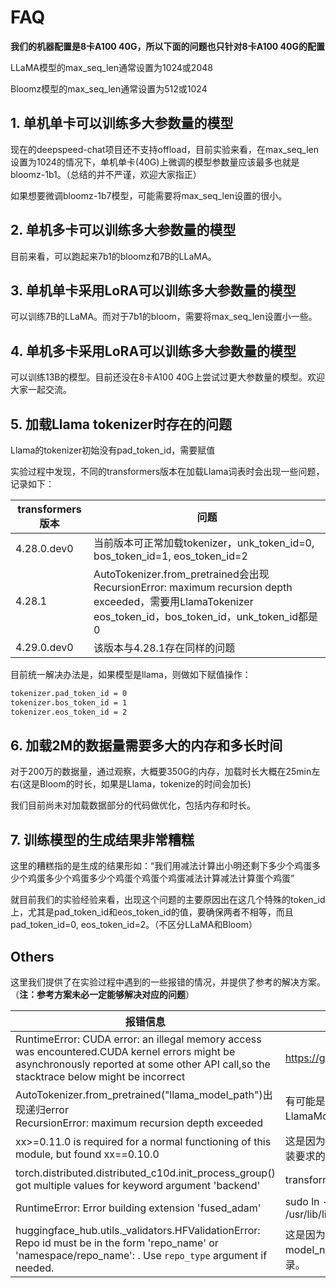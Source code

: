 # FAQ

**我们的机器配置是8卡A100 40G，所以下面的问题也只针对8卡A100 40G的配置**

LLaMA模型的max_seq_len通常设置为1024或2048

Bloomz模型的max_seq_len通常设置为512或1024

## <a name="1"></a> 1. 单机单卡可以训练多大参数量的模型

现在的deepspeed-chat项目还不支持offload，目前实验来看，在max_seq_len设置为1024的情况下，单机单卡(40G)上微调的模型参数量应该最多也就是bloomz-1b1。（总结的并不严谨，欢迎大家指正）

如果想要微调bloomz-1b7模型，可能需要将max_seq_len设置的很小。



## <a name="2"></a> 2. 单机多卡可以训练多大参数量的模型

目前来看，可以跑起来7b1的bloomz和7B的LLaMA。



## <a name="3"></a> 3. 单机单卡采用LoRA可以训练多大参数量的模型

可以训练7B的LLaMA。而对于7b1的bloom，需要将max_seq_len设置小一些。



## <a name="4"></a> 4. 单机多卡采用LoRA可以训练多大参数量的模型

可以训练13B的模型。目前还没在8卡A100 40G上尝试过更大参数量的模型。欢迎大家一起交流。

## <a name="5"></a> 5. 加载Llama tokenizer时存在的问题

Llama的tokenizer初始没有pad_token_id，需要赋值

实验过程中发现，不同的transformers版本在加载Llama词表时会出现一些问题，记录如下：

| transformers版本 | 问题                                                         |
| ---------------- | ------------------------------------------------------------ |
| 4.28.0.dev0      | 当前版本可正常加载tokenizer，unk_token_id=0, bos_token_id=1, eos_token_id=2 |
| 4.28.1           | AutoTokenizer.from_pretrained会出现RecursionError: maximum recursion depth exceeded，需要用LlamaTokenizer<br />eos_token_id，bos_token_id，unk_token_id都是0 |
| 4.29.0.dev0      | 该版本与4.28.1存在同样的问题                                 |

目前统一解决办法是，如果模型是llama，则做如下赋值操作：

```bash
tokenizer.pad_token_id = 0
tokenizer.bos_token_id = 1
tokenizer.eos_token_id = 2
```

## <a name="6"></a> 6. 加载2M的数据量需要多大的内存和多长时间

对于200万的数据量，通过观察，大概要350G的内存，加载时长大概在25min左右(这是Bloom的时长，如果是Llama，tokenize的时间会加长)

我们目前尚未对加载数据部分的代码做优化，包括内存和时长。

## <a name="7"></a> 7. 训练模型的生成结果非常糟糕

这里的糟糕指的是生成的结果形如：“我们用减法计算出小明还剩下多少个鸡蛋多少个鸡蛋多少个鸡蛋多少个鸡蛋个鸡蛋个鸡蛋减法计算减法计算蛋个鸡蛋”

就目前我们的实验经验来看，出现这个问题的主要原因出在这几个特殊的token_id上，尤其是pad_token_id和eos_token_id的值，要确保两者不相等，而且pad_token_id=0, eos_token_id=2。（不区分LLaMA和Bloom）

## <a name="Others"></a>Others

这里我们提供了在实验过程中遇到的一些报错的情况，并提供了参考的解决方案。（**注：参考方案未必一定能够解决对应的问题**）

| 报错信息                                                     | 参考                                                         |
| ------------------------------------------------------------ | ------------------------------------------------------------ |
| RuntimeError: CUDA error: an illegal memory access was encountered.CUDA kernel errors might be asynchronously reported at some other API call,so the stacktrace below might be incorrect | https://github.com/pytorch/pytorch/issues/21819              |
| AutoTokenizer.from_pretrained("llama_model_path")出现递归error<br />RecursionError: maximum recursion depth exceeded | 有可能是transformers版本的问题，对于LlamaModel，可采用LlamaTokenizer加载 |
| xx>=0.11.0 is required for a normal functioning of this module, but found xx==0.10.0 | 这是因为版本不匹配导致的问题，可按照报错信息安装要求的版本即可 |
| torch.distributed.distributed_c10d.init_process_group() got multiple values for keyword argument 'backend' | transformers降低版本至4.28.1                                 |
| RuntimeError: Error building extension 'fused_adam'          | sudo ln -s /usr/local/cuda/lib64/libcudart.so /usr/lib/libcudart.so |
| huggingface_hub.utils._validators.HFValidationError: Repo id must be in the form 'repo_name' or 'namespace/repo_name': . Use `repo_type` argument if needed. | 这是因为docker容器内访问不到model_name_or_path，需要挂载到物理机对应的目录。 |